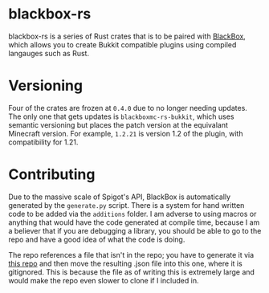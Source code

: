 # blackbox-rs

blackbox-rs is a series of Rust crates that is to be paired with [BlackBox](https://github.com/BlackboxMC/Blackbox), which allows you to create Bukkit compatible plugins using compiled langauges such as Rust.

# Versioning

Four of the crates are frozen at `0.4.0` due to no longer needing updates. The only one that gets updates is `blackboxmc-rs-bukkit`, which uses semantic versioning but places the patch version at the equivalant Minecraft version. For example, `1.2.21` is version 1.2 of the plugin, with compatibility for 1.21.

# Contributing

Due to the massive scale of Spigot's API, BlackBox is automatically generated by the `generate.py` script. There is a system for hand written code to be added via the `additions` folder. I am adverse to using macros or anything that would have the code generated at compile time, because I am a believer that if you are debugging a library, you should be able to go to the repo and have a good idea of what the code is doing.

The repo references a file that isn't in the repo; you have to generate it via [this repo](https://github.com/BlackBoxMC/SpigotJSON) and then move the resulting .json file into this one, where it is gitignored. This is because the file as of writing this is extremely large and would make the repo even slower to clone if I included in.

